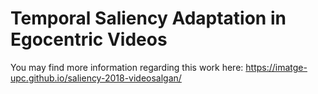 # Temporal Saliency Adaptation in Egocentric Videos

You may find more information regarding this work here: https://imatge-upc.github.io/saliency-2018-videosalgan/
